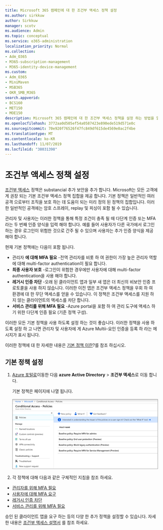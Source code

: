 ```yaml
---
title: Microsoft 365 캠페인에 대 한 조건부 액세스 정책 설정
ms.author: sirkkuw
author: Sirkkuw
manager: scotv
ms.audience: Admin
ms.topic: conceptual
ms.service: o365-administration
localization_priority: Normal
ms.collection:
- Adm_O365
- M365-subscription-management
- M365-identity-device-management
ms.custom:
- Adm_O365
- MiniMaven
- MSB365
- OKR_SMB_M365
search.appverid:
- BCS160
- MET150
- MOE150
description: Microsoft 365 캠페인에 대 한 조건부 액세스 정책을 설정 하는 방법을 알아봅니다.
ms.openlocfilehash: 3772aa0d505ef54a0587423e890ede519d571e0c
ms.sourcegitcommit: 70e920f76526f47fc849df615de4569e0ac2f4be
ms.translationtype: MT
ms.contentlocale: ko-KR
ms.lasthandoff: 11/07/2019
ms.locfileid: "38031398"
---
```

# <a name="set-up-conditional-access-policies"></a>조건부 액세스 정책 설정

[조건부 액세스](https://docs.microsoft.com/azure/active-directory/conditional-access/overview) 정책은 substancial 추가 보안을 추가 합니다. Microsoft는 모든 고객에 게 권장 되는 기본 조건부 액세스 정책 집합을 제공 합니다. 기본 정책은 일반적인 여러 공격 으로부터 조직을 보호 하는 데 도움이 되는 미리 정의 된 정책의 집합입니다. 이러한 일반적인 공격에는 암호 스프레이, replay 및 피싱이 포함 될 수 있습니다.

관리자 및 사용자는 이러한 정책을 통해 특정 조건이 충족 될 때 다단계 인증 또는 MFA 라는 두 번째 인증 양식을 입력 해야 합니다. 예를 들어 사용자가 다른 국가에서 로그인 하는 경우 로그인이 위험한 것으로 간주 될 수 있으며 사용자는 추가 인증 양식을 제공 해야 합니다. 

현재 기본 정책에는 다음이 포함 됩니다.
- 관리자 **에 대해 MFA 필요** -전역 관리자를 비롯 하 여 권한이 가장 높은 관리자 역할에 대해 multi-factor authentication이 필요 합니다.
- **최종 사용자 보호** -로그인이 위험한 경우에만 사용자에 대해 multi-factor authentication을 사용 해야 합니다. 
- **레거시 인증 차단** -오래 된 클라이언트 앱과 일부 새 앱은 더 최신의 비보안 인증 프로토콜을 사용 하지 않습니다. 이러한 이전 앱은 조건부 액세스 정책을 우회 하 여 환경에 대 한 무단 액세스를 얻을 수 있습니다. 이 정책은 조건부 액세스를 지원 하지 않는 클라이언트의 액세스를 차단 합니다. 
- **서비스 관리를 위해 MFA 필요** -Azure portal을 포함 하 여 관리 도구에 액세스 하기 위한 다단계 인증 필요 (기준 정책 구성). 

이러한 모든 기본 정책을 사용 하도록 설정 하는 것이 좋습니다. 이러한 정책을 사용 하도록 설정 하 고 나면 관리자 및 사용자에 게 Azure Multii-요인 인증을 등록 하 라는 메시지가 표시 됩니다.

이러한 정책에 대 한 자세한 내용은 [기본 정책 이란](https://docs.microsoft.com/azure/active-directory/conditional-access/concept-baseline-protection)?를 참조 하십시오.


## <a name="set-up-baseline-policies"></a>기본 정책 설정

1. [Azure 포털로](https://portal.azure.com)이동한 다음 **azure Active Directory** \> **조건부 액세스**로 이동 합니다.
    
    기본 정책은 페이지에 나열 됩니다. <br/> <br/>
    ![조건부 액세스에 대 한 기준 정책을 나열 하는 페이지입니다.](media/baslinepolicies.png)
1. 각 정책에 대해 다음과 같은 구체적인 지침을 참조 하세요.

  - [관리자를 위해 MFA 필요](https://docs.microsoft.com/azure/active-directory/conditional-access/howto-baseline-protect-administrators)
- [사용자에 대해 MFA 요구](https://docs.microsoft.com/azure/active-directory/conditional-access/howto-baseline-protect-end-users)  
 - [레거시 인증 차단](https://docs.microsoft.com/azure/active-directory/conditional-access/howto-baseline-protect-legacy-auth)
  - [서비스 관리를 위해 MFA 필요](https://docs.microsoft.com/azure/active-directory/conditional-access/howto-baseline-protect-azure)

승인 된 클라이언트 앱을 요구 하는 등의 다양 한 추가 정책을 설정할 수 있습니다. 자세한 내용은 [조건부 액세스 설명서](https://docs.microsoft.com/azure/active-directory/conditional-access/) 를 참조 하세요.